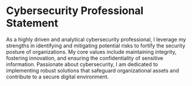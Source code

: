 # Cybersecurity Professional Statement
As a highly driven and analytical cybersecurity professional, I leverage my strengths in identifying and mitigating potential risks to fortify the security posture of organizations. My core values include maintaining integrity, fostering innovation, and ensuring the confidentiality of sensitive information. Passionate about cybersecurity, I am dedicated to implementing robust solutions that safeguard organizational assets and contribute to a secure digital environment.
